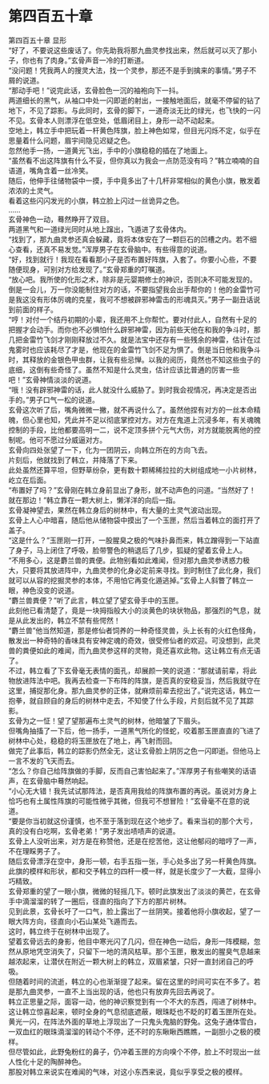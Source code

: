 # 第四百五十章

第四百五十章 显形\
“好了，不要说这些废话了。你先助我将那九曲灵参找出来，然后就可以灭了那小子，你也有了肉身。”玄骨声音一冷的打断道。\
“没问题！凭我两人的搜灵大法，找一个灵参，那还不是手到擒来的事情。”男子不屑的说道。\
“那动手吧！”说完此话，玄骨脸色一沉的袖袍向下一抖。\
两道细长的黑气，从袖口中处一闪即逝的射出，一接触地面后，就毫不停留的钻了地下，不见了踪影。与此同时，玄骨的脚下，一道奇淡无比的绿光，也飞快的一闪不见。玄骨本人则漂浮在低空处，低眉闭目上，身形一动不动起来。\
空地上，韩立手中把玩着一杆黄色阵旗，脸上神色如常，但目光闪烁不定，似乎在思量着什么问题，眉宇间隐见迟疑之色。\
忽然他手一扬，一道黄光飞出，手中的小旗稳稳的插在了地面上。\
“虽然看不出这阵旗有什么不妥，但你真以为我会一点防范没有吗？”韩立喃喃的自语道，嘴角含着一丝冷笑。\
随后，他伸手往储物袋中一摸，手中竟多出了十几杆非常相似的黄色小旗，散发着浓浓的土灵气。\
看着这些闪闪发光的小旗，韩立脸上闪过一丝诡异之色。\
……\
玄骨神色一动，蓦然睁开了双目。\
两道黑气和一道绿光同时从地上蹿出，飞遁进了玄骨体内。\
“找到了，那九曲灵参还真会躲藏，竟将本体安在了一颗巨石的凹槽之内。若不细心查看，还真不易发觉。”浑厚男子在玄骨脑中。有些得意的说道。\
“好，找到就行！我现在看看那小子是否布置好阵旗，入套了。你要小心些，不要随便现身，可别对方给发现了。”玄骨郑重的叮嘱道。\
“放心吧。我所使的化形之术，除非是元婴期修士的神识，否则决不可能发现的。倒是一会儿，万一你没能制住对方的话，不要指望我会出手帮你的！他的金雷竹可是我这没有形体厉魂的克星，我可不想被辟邪神雷击的形魂具灭。”男子一副丑话说到前面的样子。\
“哼！对付一个结丹初期的小辈，我还用不上你帮忙。要对付此人，自然有十足的把握才会动手。而你也不必惧怕什么辟邪神雷，因为前些天他在和我的争斗时，那几把金雷竹飞剑才刚刚释放过不久。就是法宝中还存有一些残余的神雷，估计在过鬼雾时也应该耗尽了才是，他现在的金雷竹飞剑不足为惧了。倒是当日他和我争斗时，其释放的金银色甲虫群，让我有些忌惮。以我的阅历，竟然也不知这些虫子的底细，这倒有些奇怪了。虽然不知是什么灵虫，估计应该比普通的厉害一些吧！”玄骨神情淡淡的说道。\
“哦！没有辟邪神雷的话，此人就没什么威胁了。到时我会视情况，再决定是否出手的。”男子口气一松的说道。\
玄骨这次听了后，嘴角微微一撇，就不再说什么了。虽然他捏有对方的一丝本命精魄，但心里也知，凭此并不足以彻底掌控对方。对方在鬼道上沉浸多年，有关魂魄控制的手段，比他都要高明一二，说不定顶多拼个元气大伤，对方就能脱离他的控制呢。他可不愿过分威逼对方。\
玄骨向四处张望了一下，化为一团阴云，向韩立所在的方向飞去。\
片刻后，他就找到了韩立，并降落了下来。\
此处虽然还算平坦，但野草纷杂，更有数十颗稀稀拉拉的大树组成地一小片树林，屹立在后面。\
“布置好了吗？”玄骨刚在韩立身前显出了身形，就不动声色的问道。“当然好了！就在那边！”韩立靠在一颗大树上，懒洋洋的向后一指。\
玄骨凝神望去，果然在韩立身后的树林中，有大量的土灵气波动出现。\
玄骨上人心中暗喜，随后他从储物袋中摸出了一个玉匣，然后当着韩立的面打开了盖子。\
“这是什么？”玉匣刚一打开，一股腥臭之极的气味扑鼻而来，韩立蹭得到一下站直了身子，马上闭住了呼吸，脸带警色的稍退后了几步，狐疑的望着玄骨上人。\
“不用多心，这是麝兰兽的粪便。此物别看如此难闻，但对那九曲灵参诱惑力极大，只要将其放进阵中，九曲灵参的化身必定前来寻找。到时制住了此化身，我们就可以从容的挖掘灵参的本体，不用怕它再变化遁逃掉。”玄骨上人斜瞥了韩立一眼，神色没变的说道。\
“麝兰兽粪便？”听了此言，韩立望了望玄骨手中的玉匣。\
此刻他已看清楚了，竟是一块拇指般大小的淡黄色的块状物品，那强烈的气息，就是从此发出的，韩立不禁有些愕然！\
“麝兰兽”他当然知道，那是修仙者饲养的一种奇怪灵兽，头上长有的火红色怪角，散发出一种奇特的香味具有安神定魂的奇效，很受修仙者的欢迎。可没想到，此灵兽的粪便如此的难闻，而九曲灵参这样的灵物，竟还喜欢此物。这让韩立有点无语了。\
不过，韩立看了下玄骨毫无表情的面孔，却展颜一笑的说道：“那就请前辈，将此物放进阵法中吧。我再去检查一下布阵的阵旗，是否真的安稳妥当，然后我就守在这里，捕捉那化身。那九曲灵参的正体，就麻烦前辈去挖出了。”说完这话，韩立一抱拳，就自顾自的身后的树林中走去，不知使了什么手段，片刻后就不见了其踪影。\
玄骨为之一怔！望了望那遍布土灵气的树林，他暗皱了下眉头。\
但嘴角抽搐了一下后，他一扬手，一道黑气所化的怪蛇，咬着那玉匣直直的飞进了树林中心处，稳稳的将玉匣放在了地上，再飞射而回。\
做完了此事后，韩立的踪影仍然全无，这让玄骨脸上阴厉之色一闪即逝。但他马上一言不发的飞天而去。\
“怎么？你自己给阵旗做的手脚，反而自己害怕起来了。”浑厚男子有些嘲笑的话语声，在玄骨脑中蓦然响起。\
“小心无大错！我先试试那阵法，是否真用我给的阵旗布置的再说。虽说对方身上恰巧也有土属性阵旗的可能性微乎其微，但我可不想冒险！”玄骨毫不在意的说道。\
“要是你当初就这份谨慎，也不至于落到现在这个地步了。看来当初的那个大亏，真的没有白吃啊，玄骨老弟！”男子发出啧啧声的说道。\
玄骨上人没听出来，对方是在称赞他，还是在挖苦他，这让他郁闷的暗哼了一声，不在理睬男子了。\
随后玄骨漂浮在空中，身形一顿，右手五指一张，手心处多出了另一杆黄色阵旗。此旗的模样和形状，都和交予韩立的四杆一模一样，就是长度少了一大截，显得小巧精致。\
玄骨郑重的望了一眼小旗，微微的轻摇几下。顿时此旗发出了淡淡的黄芒，在玄骨手中滴溜溜的转了一圈后，径直的指向了下方的那片树林。\
见到此景，玄骨长吁了一口气，脸上露出了一丝阴笑。接着他将小旗收起，望了一眼大阵方向，径直向小石山某处飞遁而去。\
这时，韩立终于在树林中出现了。\
望着玄骨远去的身影，他目中寒光闪了几闪，但在神色一动后，身形一阵模糊，忽然从原地凭空消失了，只留下一地的清风枯草。那个玉匣，散发出的腥臭气息越来越浓起来，让潜伏在附近一颗大树上的韩立，双眉紧皱，只好一直封闭自己的呼吸。\
但随着时间的流逝，韩立的心也渐渐提了起来。留在这里的时间可实在不多了。若是那九曲灵参，一直不上当出现的话，他也只有放弃先回去再说了。\
韩立正思量之际，面容一动，他的神识察觉到有一个不大的东西，闯进了树林中。这让韩立惊喜起来，顿时全身的气息彻底遮蔽，眼珠眨也不眨的盯着玉匣所在处。\
黄光一闪，在阵法外面的草地上浮现出了一只鬼头鬼脑的野兔。这兔子通体雪白，一双血红的眼珠滴溜溜的转动个不停，还不时的东瞅瞅西瞧瞧，一副胆小之极的模样。\
但尽管如此，此野兔粉红的鼻子，仍冲着玉匣的方向嗅个不停，脸上不时现出一丝人性化十足的陶醉神色。\
那股对韩立来说实在难闻的气味，对这小东西来说，竟似乎享受之极的模样。
